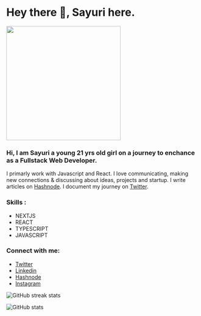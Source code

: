 # Hey there 👋, Sayuri here.

<img width=300 height=300 src="https://github.com/SAYUK09/SAYUK09/assets/68416000/ab08b984-fdb6-43ea-b9da-3e993819f444" />



### Hi, I am Sayuri a young 21 yrs old girl on a journey to enchance as a Fullstack Web Developer. 
I primarly work with Javascript and React. I love communicating, making new connections & discussing about ideas, projects and startup. 
I write articles on [Hashnode](https://sayurikamble.hashnode.dev/). I document my journey on [Twitter](https://twitter.com/sayuri_kamble).

### Skills :
- NEXTJS
- REACT
- TYPESCRIPT
- JAVASCRIPT


### Connect with me: 
- [Twitter](https://twitter.com/sayuri_kamble)
- [Linkedin](https://www.linkedin.com/in/sayuri-kamble/)
- [Hashnode](https://sayurikamble.hashnode.dev/)
- [Instagram](https://www.instagram.com/s_a_y_u_k_codes/)


![GitHub streak stats](https://github-readme-streak-stats.herokuapp.com/?user=SAYUK09)  

![GitHub stats](https://github-readme-stats.vercel.app/api?username=SAYUK09&show_icons=true)  
